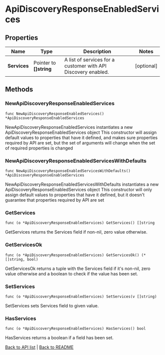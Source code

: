 # ApiDiscoveryResponseEnabledServices

## Properties

Name | Type | Description | Notes
------------ | ------------- | ------------- | -------------
**Services** | Pointer to **[]string** | A list of services for a customer with API Discovery enabled. | [optional] 

## Methods

### NewApiDiscoveryResponseEnabledServices

`func NewApiDiscoveryResponseEnabledServices() *ApiDiscoveryResponseEnabledServices`

NewApiDiscoveryResponseEnabledServices instantiates a new ApiDiscoveryResponseEnabledServices object
This constructor will assign default values to properties that have it defined,
and makes sure properties required by API are set, but the set of arguments
will change when the set of required properties is changed

### NewApiDiscoveryResponseEnabledServicesWithDefaults

`func NewApiDiscoveryResponseEnabledServicesWithDefaults() *ApiDiscoveryResponseEnabledServices`

NewApiDiscoveryResponseEnabledServicesWithDefaults instantiates a new ApiDiscoveryResponseEnabledServices object
This constructor will only assign default values to properties that have it defined,
but it doesn't guarantee that properties required by API are set

### GetServices

`func (o *ApiDiscoveryResponseEnabledServices) GetServices() []string`

GetServices returns the Services field if non-nil, zero value otherwise.

### GetServicesOk

`func (o *ApiDiscoveryResponseEnabledServices) GetServicesOk() (*[]string, bool)`

GetServicesOk returns a tuple with the Services field if it's non-nil, zero value otherwise
and a boolean to check if the value has been set.

### SetServices

`func (o *ApiDiscoveryResponseEnabledServices) SetServices(v []string)`

SetServices sets Services field to given value.

### HasServices

`func (o *ApiDiscoveryResponseEnabledServices) HasServices() bool`

HasServices returns a boolean if a field has been set.


[Back to API list](../README.md#documentation-for-api-endpoints) | [Back to README](../README.md)


